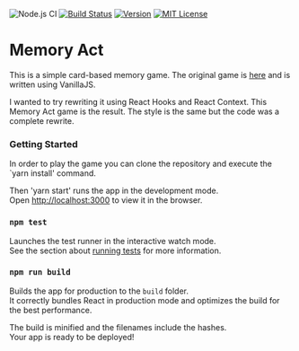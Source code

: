 ![Node.js CI](https://github.com/elusive/memory-act/workflows/Node.js%20CI/badge.svg)
[![Build Status](https://travis-ci.com/elusive/memory-act.svg?branch=master)](https://travis-ci.com/elusive/memory-act)
[![Version](https://badge.fury.io/gh/tterb%2FHyde.svg)](https://badge.fury.io/gh/tterb%2FHyde)
[![MIT License](https://img.shields.io/badge/license-MIT-blue.svg)](http://www.gnu.org/licenses/mit-3.0)

# Memory Act

This is a simple card-based memory game. The original game is [here](https://pwa-memory-game.surge.sh/) and is written using VanillaJS.

I wanted to try rewriting it using React Hooks and React Context. This Memory Act game is the result. The style is the same but the code was a
complete rewrite.

### Getting Started

In order to play the game you can clone the repository and execute the `yarn install' command.

Then 'yarn start' runs the app in the development mode.<br>
Open [http://localhost:3000](http://localhost:3000) to view it in the browser.

### `npm test`

Launches the test runner in the interactive watch mode.<br>
See the section about [running tests](https://facebook.github.io/create-react-app/docs/running-tests) for more information.

### `npm run build`

Builds the app for production to the `build` folder.<br>
It correctly bundles React in production mode and optimizes the build for the best performance.

The build is minified and the filenames include the hashes.<br>
Your app is ready to be deployed!
